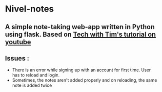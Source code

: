 # **Nivel-notes**

## A simple note-taking web-app written in Python using flask. Based on [Tech with Tim's tutorial on youtube](https://www.youtube.com/watch?v=dam0GPOAvVI)


## Issues :
* There is an error while signing up with an account for first time. User has to reload and login.
* Sometimes, the notes aren't added properly and on reloading, the same note is added twice
